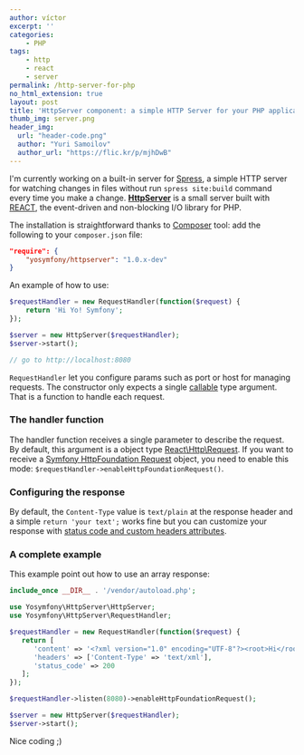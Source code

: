```yaml
---
author: víctor
excerpt: ''
categories:
    - PHP
tags:
    - http
    - react
    - server
permalink: /http-server-for-php
no_html_extension: true
layout: post
title: 'HttpServer component: a simple HTTP Server for your PHP application'
thumb_img: server.png
header_img:
  url: "header-code.png"
  author: "Yuri Samoilov"
  author_url: "https://flic.kr/p/mjhDwB"
---
```

I'm currently working on a built-in server for [Spress](http://spress.yosymfony.com),
a simple HTTP server for watching changes in files without run `spress site:build`
command every time you make a change. [**HttpServer**](https://github.com/yosymfony/HttpServer) is
a small server built with [REACT](http://reactphp.org/), the event-driven and non-blocking
I/O library for PHP.

The installation is straightforward thanks to [Composer](https://getcomposer.org/) tool:
add the following to your `composer.json` file:

```json
"require": {
    "yosymfony/httpserver": "1.0.x-dev"
}
```

An example of how to use:

```php
$requestHandler = new RequestHandler(function($request) {
    return 'Hi Yo! Symfony';
});

$server = new HttpServer($requestHandler);
$server->start();

// go to http://localhost:8080
```

`RequestHandler` let you configure params such as port or host for
managing requests. The constructor only expects a single
[callable](http://php.net/manual/en/language.types.callable.php) type argument.
That is a function to handle each request.

### The handler function

The handler function receives a single parameter to describe the request.
By default, this argument is a
object type [React\Http\Request](https://github.com/reactphp/http/blob/master/src/Request.php).
If you want to receive a [Symfony HttpFoundation Request](http://symfony.com/doc/current/components/http_foundation/introduction.html#request)
object, you need to enable this mode: `$requestHandler->enableHttpFoundationRequest()`.

### Configuring the response

By default, the `Content-Type` value is `text/plain` at the response header and
a simple `return 'your text';` works fine but you can customize your response
with [status code and custom headers attributes](https://github.com/yosymfony/HttpServer#the-response).

### A complete example

This example point out how to use an array response:

```php
include_once __DIR__ . '/vendor/autoload.php';

use Yosymfony\HttpServer\HttpServer;
use Yosymfony\HttpServer\RequestHandler;

$requestHandler = new RequestHandler(function($request) {
   return [
      'content' => '<?xml version="1.0" encoding="UTF-8"?><root>Hi</root>',
      'headers' => ['Content-Type' => 'text/xml'],
      'status_code' => 200
   ];
});

$requestHandler->listen(8080)->enableHttpFoundationRequest();

$server = new HttpServer($requestHandler);
$server->start();
```

Nice coding ;)
